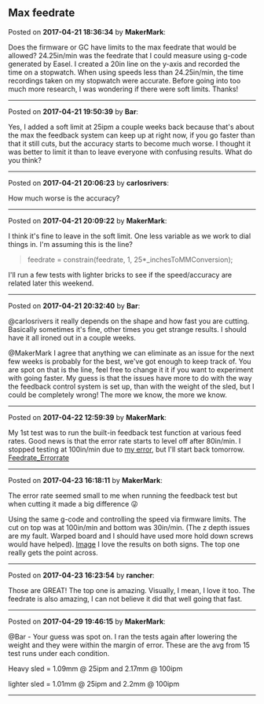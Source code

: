 ## Max feedrate
Posted on **2017-04-21 18:36:34** by **MakerMark**:

Does the firmware or GC have limits to the max feedrate that would be allowed? 24.25in/min was the feedrate that I could measure using g-code generated by Easel. I created a 20in line on the y-axis and recorded the time on a stopwatch. When using speeds less than 24.25in/min, the time recordings taken on my stopwatch were accurate. Before going into too much more research, I was wondering if there were soft limits.  Thanks!

---

Posted on **2017-04-21 19:50:39** by **Bar**:

Yes, I added a soft limit at 25ipm a couple weeks back because that's about the max the feedback system can keep up at right now, if you go faster than that it still cuts, but the accuracy starts to become much worse. I thought it was better to limit it than to leave everyone with confusing results. What do you think?

---

Posted on **2017-04-21 20:06:23** by **carlosrivers**:

How much worse is the accuracy?

---

Posted on **2017-04-21 20:09:22** by **MakerMark**:

I think it's fine to leave in the soft limit. One less variable as we work to dial things in. I'm assuming this is the line?

> feedrate = constrain(feedrate, 1, 25*_inchesToMMConversion);

I'll run a few tests with lighter bricks to see if the speed/accuracy are related later this weekend.

---

Posted on **2017-04-21 20:32:40** by **Bar**:

@carlosrivers it really depends on the shape and how fast you are cutting. Basically sometimes it's fine, other times you get strange results. I should have it all ironed out in a couple weeks.



@MakerMark I agree that anything we can eliminate as an issue for the next few weeks is probably for the best, we've got enough to keep track of. You are spot on that is the line, feel free to change it it if you want to experiment with going faster. My guess is that the issues have more to do with the way the feedback control system is set up, than with the weight of the sled, but I could be completely wrong! The more we know, the more we know.

---

Posted on **2017-04-22 12:59:39** by **MakerMark**:

My 1st test was to run the built-in feedback test function at various feed rates. Good news is that the error rate starts to level off after 80in/min. I stopped testing at 100in/min due to [my error](https://github.com/MaslowCNC/GroundControl/issues/222), but I'll start back tomorrow.   [Feedrate_Errorrate](//muut.com/u/maslowcnc/s1/:maslowcnc:amWp:feedrate_errorrate.png.jpg)

---

Posted on **2017-04-23 16:18:11** by **MakerMark**:

The error rate seemed small to me when running the feedback test but when cutting it made a big difference 😜



Using the same g-code and controlling the speed via firmware limits. The cut on top was at 100in/min and bottom was 30in/min. (The z depth issues are my fault. Warped board and I should have used more hold down screws would have helped).  [Image](//muut.com/u/maslowcnc/s3/:maslowcnc:m7lZ:image.jpeg.jpg)  I love the results on both signs. The top one really gets the point across.

---

Posted on **2017-04-23 16:23:54** by **rancher**:

Those are GREAT!  The top one is amazing.  Visually, I mean, I love it too.  The feedrate is also amazing, I can not believe it did that well going that fast.

---

Posted on **2017-04-29 19:46:15** by **MakerMark**:

@Bar - Your guess was spot on.  I ran the tests again after lowering the weight and they were within the margin of error. These are the avg from 15 test runs under each condition. 

Heavy sled = 1.09mm @ 25ipm and 2.17mm @ 100ipm

lighter sled = 1.01mm @ 25ipm and 2.2mm @ 100ipm

---

